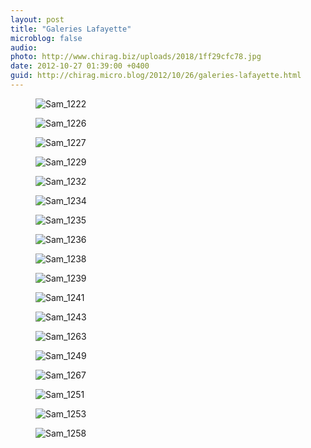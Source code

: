 ```yaml
---
layout: post
title: "Galeries Lafayette"
microblog: false
audio: 
photo: http://www.chirag.biz/uploads/2018/1ff29cfc78.jpg
date: 2012-10-27 01:39:00 +0400
guid: http://chirag.micro.blog/2012/10/26/galeries-lafayette.html
---
```

<figure><img alt="Sam_1222" src="http://www.chirag.biz/uploads/2018/202ba58510.jpg"></figure><figure><img alt="Sam_1226" src="http://www.chirag.biz/uploads/2018/ff3fa36407.jpg"></figure><figure><img alt="Sam_1227" src="http://www.chirag.biz/uploads/2018/d6ea4f2b31.jpg"></figure><figure><img alt="Sam_1229" src="http://www.chirag.biz/uploads/2018/49b492caba.jpg"></figure><figure><img alt="Sam_1232" src="http://www.chirag.biz/uploads/2018/bbbb35df82.jpg"></figure><figure><img alt="Sam_1234" src="http://www.chirag.biz/uploads/2018/ffdb210887.jpg"></figure><figure><img alt="Sam_1235" src="http://www.chirag.biz/uploads/2018/65a14acec5.jpg"></figure><figure><img alt="Sam_1236" src="http://www.chirag.biz/uploads/2018/8a8c7c86c8.jpg"></figure><figure><img alt="Sam_1238" src="http://www.chirag.biz/uploads/2018/1878102c34.jpg"></figure><figure><img alt="Sam_1239" src="http://www.chirag.biz/uploads/2018/4cfd2f7fdf.jpg"></figure><figure><img alt="Sam_1241" src="http://www.chirag.biz/uploads/2018/1d0c6a248a.jpg"></figure><figure><img alt="Sam_1243" src="http://www.chirag.biz/uploads/2018/8d22c249d4.jpg"></figure><figure><img alt="Sam_1263" src="http://www.chirag.biz/uploads/2018/58d492a0aa.jpg"></figure><figure><img alt="Sam_1249" src="http://www.chirag.biz/uploads/2018/e46dc1aa09.jpg"></figure><figure><img alt="Sam_1267" src="http://www.chirag.biz/uploads/2018/0844becd38.jpg"></figure><figure><img alt="Sam_1251" src="http://www.chirag.biz/uploads/2018/29d67cc244.jpg"></figure><figure><img alt="Sam_1253" src="http://www.chirag.biz/uploads/2018/020176f070.jpg"></figure><figure><img alt="Sam_1258" src="http://www.chirag.biz/uploads/2018/1ff29cfc78.jpg"></figure>
